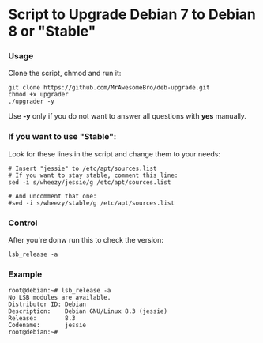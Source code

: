 # Script to Upgrade Debian 7 to Debian 8 or "Stable"

### Usage

Clone the script, chmod and run it:

    git clone https://github.com/MrAwesomeBro/deb-upgrade.git
    chmod +x upgrader
    ./upgrader -y

Use **-y** only if you do not want to answer all questions with **yes** manually.

### If you want to use "Stable":

Look for these lines in the script and change them to your needs:

    # Insert "jessie" to /etc/apt/sources.list
    # If you want to stay stable, comment this line:
    sed -i s/wheezy/jessie/g /etc/apt/sources.list

    # And uncomment that one:
    #sed -i s/wheezy/stable/g /etc/apt/sources.list

### Control

After you're donw run this to check the version:

    lsb_release -a

### Example

    root@debian:~# lsb_release -a
    No LSB modules are available.
    Distributor ID:	Debian
    Description:	Debian GNU/Linux 8.3 (jessie)
    Release:		8.3
    Codename:		jessie
    root@debian:~# 


